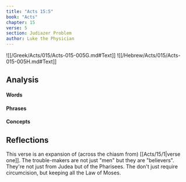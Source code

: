 ```yaml
---
title: "Acts 15:5"
book: "Acts"
chapter: 15
verse: 5
section: Judiazer Problem
author: Luke the Physician
---
```

![[/Greek/Acts/015/Acts-015-005G.md#Text]]
![[/Hebrew/Acts/015/Acts-015-005H.md#Text]]

## Analysis

#### Words

#### Phrases

#### Concepts

## Reflections

This verse is an expansion of (across the chiasm from) [[Acts/15/1|verse one]].  The trouble-makers are not just "men" but they are "believers".  They're not just from Judea but of the Pharisees.  The don't just require circumcision, but keeping all the Law of Moses.
